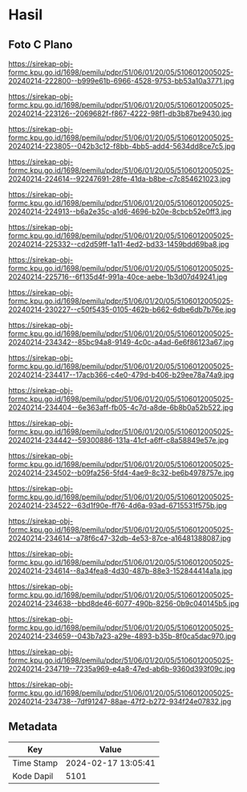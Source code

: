 # Hasil

## Foto C Plano

https://sirekap-obj-formc.kpu.go.id/1698/pemilu/pdpr/51/06/01/20/05/5106012005025-20240214-222800--b999e61b-6966-4528-9753-bb53a10a3771.jpg

https://sirekap-obj-formc.kpu.go.id/1698/pemilu/pdpr/51/06/01/20/05/5106012005025-20240214-223126--2069682f-f867-4222-98f1-db3b87be9430.jpg

https://sirekap-obj-formc.kpu.go.id/1698/pemilu/pdpr/51/06/01/20/05/5106012005025-20240214-223805--042b3c12-f8bb-4bb5-add4-5634dd8ce7c5.jpg

https://sirekap-obj-formc.kpu.go.id/1698/pemilu/pdpr/51/06/01/20/05/5106012005025-20240214-224614--92247691-28fe-41da-b8be-c7c854621023.jpg

https://sirekap-obj-formc.kpu.go.id/1698/pemilu/pdpr/51/06/01/20/05/5106012005025-20240214-224913--b6a2e35c-a1d6-4696-b20e-8cbcb52e0ff3.jpg

https://sirekap-obj-formc.kpu.go.id/1698/pemilu/pdpr/51/06/01/20/05/5106012005025-20240214-225332--cd2d59ff-1a11-4ed2-bd33-1459bdd69ba8.jpg

https://sirekap-obj-formc.kpu.go.id/1698/pemilu/pdpr/51/06/01/20/05/5106012005025-20240214-225716--6f135d4f-991a-40ce-aebe-1b3d07d49241.jpg

https://sirekap-obj-formc.kpu.go.id/1698/pemilu/pdpr/51/06/01/20/05/5106012005025-20240214-230227--c50f5435-0105-462b-b662-6dbe6db7b76e.jpg

https://sirekap-obj-formc.kpu.go.id/1698/pemilu/pdpr/51/06/01/20/05/5106012005025-20240214-234342--85bc94a8-9149-4c0c-a4ad-6e6f86123a67.jpg

https://sirekap-obj-formc.kpu.go.id/1698/pemilu/pdpr/51/06/01/20/05/5106012005025-20240214-234417--17acb366-c4e0-479d-b406-b29ee78a74a9.jpg

https://sirekap-obj-formc.kpu.go.id/1698/pemilu/pdpr/51/06/01/20/05/5106012005025-20240214-234404--6e363aff-fb05-4c7d-a8de-6b8b0a52b522.jpg

https://sirekap-obj-formc.kpu.go.id/1698/pemilu/pdpr/51/06/01/20/05/5106012005025-20240214-234442--59300886-131a-41cf-a6ff-c8a58849e57e.jpg

https://sirekap-obj-formc.kpu.go.id/1698/pemilu/pdpr/51/06/01/20/05/5106012005025-20240214-234502--b09fa256-5fd4-4ae9-8c32-be6b4978757e.jpg

https://sirekap-obj-formc.kpu.go.id/1698/pemilu/pdpr/51/06/01/20/05/5106012005025-20240214-234522--63d1f90e-ff76-4d6a-93ad-6715531f575b.jpg

https://sirekap-obj-formc.kpu.go.id/1698/pemilu/pdpr/51/06/01/20/05/5106012005025-20240214-234614--a78f6c47-32db-4e53-87ce-a16481388087.jpg

https://sirekap-obj-formc.kpu.go.id/1698/pemilu/pdpr/51/06/01/20/05/5106012005025-20240214-234614--8a34fea8-4d30-487b-88e3-152844414a1a.jpg

https://sirekap-obj-formc.kpu.go.id/1698/pemilu/pdpr/51/06/01/20/05/5106012005025-20240214-234638--bbd8de46-6077-490b-8256-0b9c040145b5.jpg

https://sirekap-obj-formc.kpu.go.id/1698/pemilu/pdpr/51/06/01/20/05/5106012005025-20240214-234659--043b7a23-a29e-4893-b35b-8f0ca5dac970.jpg

https://sirekap-obj-formc.kpu.go.id/1698/pemilu/pdpr/51/06/01/20/05/5106012005025-20240214-234719--7235a969-e4a8-47ed-ab6b-9360d393f09c.jpg

https://sirekap-obj-formc.kpu.go.id/1698/pemilu/pdpr/51/06/01/20/05/5106012005025-20240214-234738--7df91247-88ae-47f2-b272-934f24e07832.jpg


## Metadata

| Key        | Value               |
| ---------- | ------------------- |
| Time Stamp | 2024-02-17 13:05:41 |
| Kode Dapil | 5101                |



